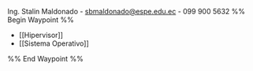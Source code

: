 Ing. Stalin Maldonado - sbmaldonado@espe.edu.ec - 099 900 5632
%% Begin Waypoint %%
- [[Hipervisor]]
- [[Sistema Operativo]]

%% End Waypoint %%